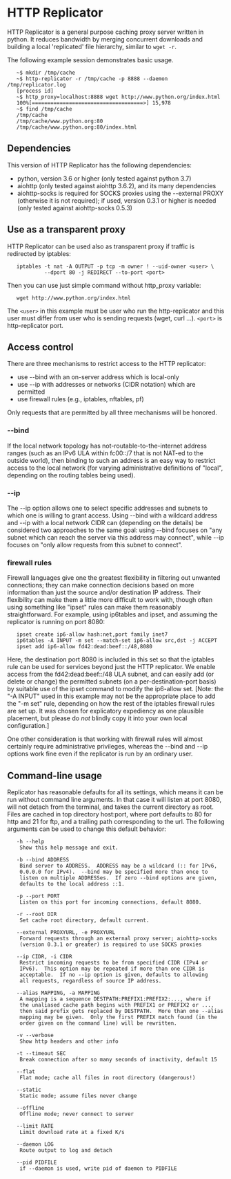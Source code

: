 HTTP Replicator
===============

HTTP Replicator is a general purpose caching proxy server written in python.
It reduces bandwidth by merging concurrent downloads and building a local
'replicated' file hierarchy, similar to `wget -r`.

The following example session demonstrates basic usage.

       ~$ mkdir /tmp/cache
       ~$ http-replicator -r /tmp/cache -p 8888 --daemon /tmp/replicator.log
       [process id]
       ~$ http_proxy=localhost:8888 wget http://www.python.org/index.html
       100%[====================================>] 15,978
       ~$ find /tmp/cache
       /tmp/cache
       /tmp/cache/www.python.org:80
       /tmp/cache/www.python.org:80/index.html


Dependencies
------------

This version of HTTP Replicator has the following dependencies:

  * python, version 3.6 or higher (only tested against python 3.7)
  * aiohttp (only tested against aiohttp 3.6.2), and its many dependencies
  * aiohttp-socks is required for SOCKS proxies using the --external PROXY
    (otherwise it is not required); if used, version 0.3.1 or higher
    is needed (only tested against aiohttp-socks 0.5.3)


Use as a transparent proxy
--------------------------

HTTP Replicator can be used also as transparent proxy if traffic is redirected
by iptables:

       iptables -t nat -A OUTPUT -p tcp -m owner ! --uid-owner <user> \
                --dport 80 -j REDIRECT --to-port <port>

Then you can use just simple command without http\_proxy variable:

       wget http://www.python.org/index.html

The `<user>` in this example must be user who run the http-replicator and this
user must differ from user who is sending requests (wget, curl ...). `<port>`
is http-replicator port.


Access control
--------------
There are three mechanisms to restrict access to the HTTP replicator:

  * use --bind with an on-server address which is local-only
  * use --ip with addresses or networks (CIDR notation) which are
    permitted
  * use firewall rules (e.g., iptables, nftables, pf)

Only requests that are permitted by all three mechanisms will be honored.

### --bind
If the local network topology has not-routable-to-the-internet address ranges
(such as an IPv6 ULA within fc00::/7 that is not NAT-ed to the outside
world), then binding to such an address is an easy way to restrict access
to the local network (for varying administrative definitions of "local",
depending on the routing tables being used).

### --ip
The --ip option allows one to select specific addresses and subnets
to which one is willing to grant access.  Using --bind with a wildcard
address and --ip with a local network CIDR can (depending on the details)
be considered two approaches to the same goal: using --bind focuses on
"any subnet which can reach the server via this address may connect",
while --ip focuses on "only allow requests from this subnet to connect".

### firewall rules
Firewall languages give one the greatest flexibility in filtering
out unwanted connections; they can make connection decisions based on
more information than just the source and/or destination IP address.
Their flexibility can make them a little more difficult to work with,
though often using something like "ipset" rules can make them reasonably
straightforward. For example, using ip6tables and ipset, and assuming the
replicator is running on port 8080:

       ipset create ip6-allow hash:net,port family inet7
       ip6tables -A INPUT -m set --match-set ip6-allow src,dst -j ACCEPT
       ipset add ip6-allow fd42:dead:beef::/48,8080

Here, the destination port 8080 is included in this set so that the
iptables rule can be used for services beyond just the HTTP replicator.
We enable access from the fd42:dead:beef::/48 ULA subnet, and can easily
add (or delete or change) the permitted subnets (on a per-destination-port
basis) by suitable use of the ipset command to modify the ip6-allow set.
[Note: the "-A INPUT" used in this example may not be the appropriate
place to add the "-m set" rule, depending on how the rest of the iptables
firewall rules are set up.  It was chosen for explicatory expediency as
one plausible placement, but please do *not* blindly copy it into your
own local configuration.]

One other consideration is that working with firewall rules will almost
certainly require administrative privileges, whereas the --bind and --ip
options work fine even if the replicator is run by an ordinary user.


Command-line usage
------------------

Replicator has reasonable defaults for all its settings, which means it can be
run without command line arguments. In that case it will listen at port 8080,
will not detach from the terminal, and takes the current directory as root.
Files are cached in top directory host:port, where port defaults to 80 for http
and 21 for ftp, and a trailing path corresponding to the url. The following
arguments can be used to change this default behavior:

       -h --help
        Show this help message and exit.

       -b --bind ADDRESS
        Bind server to ADDRESS.  ADDRESS may be a wildcard (:: for IPv6,
        0.0.0.0 for IPv4).  --bind may be specified more than once to
        listen on multiple ADDRESSes.  If zero --bind options are given,
        defaults to the local address ::1.

       -p --port PORT
        Listen on this port for incoming connections, default 8080.

       -r --root DIR
        Set cache root directory, default current.

       --external PROXYURL, -e PROXYURL
        Forward requests through an external proxy server; aiohttp-socks
        (version 0.3.1 or greater) is required to use SOCKS proxies

       --ip CIDR, -i CIDR
        Restrict incoming requests to be from specified CIDR (IPv4 or
        IPv6).  This option may be repeated if more than one CIDR is
        acceptable.  If no --ip option is given, defaults to allowing
        all requests, regardless of source IP address.

       --alias MAPPING, -a MAPPING
        A mapping is a sequence DESTPATH:PREFIX1:PREFIX2:..., where if
        the unaliased cache path begins with PREFIX1 or PREFIX2 or ...,
        then said prefix gets replaced by DESTPATH.  More than one --alias
        mapping may be given.  Only the first PREFIX match found (in the
        order given on the command line) will be rewritten.

       -v --verbose
        Show http headers and other info

       -t --timeout SEC
        Break connection after so many seconds of inactivity, default 15

       --flat
        Flat mode; cache all files in root directory (dangerous!)

       --static
        Static mode; assume files never change

       --offline
        Offline mode; never connect to server

       --limit RATE
        Limit download rate at a fixed K/s

       --daemon LOG
        Route output to log and detach

       --pid PIDFILE
        if --daemon is used, write pid of daemon to PIDFILE
